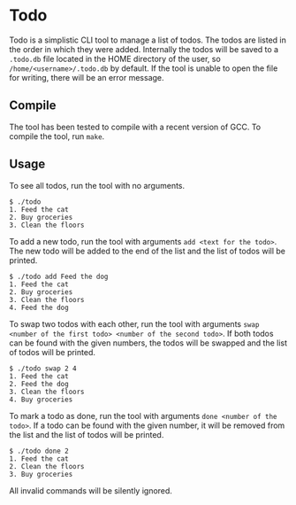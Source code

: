 # Todo

Todo is a simplistic CLI tool to manage a list of todos. The todos are listed in the order in which they were added. Internally the todos will be saved to a `.todo.db` file located in the HOME directory of the user, so `/home/<username>/.todo.db` by default. If the tool is unable to open the file for writing, there will be an error message.

## Compile

The tool has been tested to compile with a recent version of GCC. To compile the tool, run `make`.

## Usage

To see all todos, run the tool with no arguments.

```
$ ./todo
1. Feed the cat
2. Buy groceries
3. Clean the floors
```

To add a new todo, run the tool with arguments `add <text for the todo>`. The new todo will be added to the end of the list and the list of todos will be printed.

```
$ ./todo add Feed the dog
1. Feed the cat
2. Buy groceries
3. Clean the floors
4. Feed the dog
```

To swap two todos with each other, run the tool with arguments `swap <number of the first todo> <number of the second todo>`. If both todos can be found with the given numbers, the todos will be swapped and the list of todos will be printed.

```
$ ./todo swap 2 4
1. Feed the cat
2. Feed the dog
3. Clean the floors
4. Buy groceries
```

To mark a todo as done, run the tool with arguments `done <number of the todo>`. If a todo can be found with the given number, it will be removed from the list and the list of todos will be printed.

```
$ ./todo done 2
1. Feed the cat
2. Clean the floors
3. Buy groceries
```

All invalid commands will be silently ignored.
